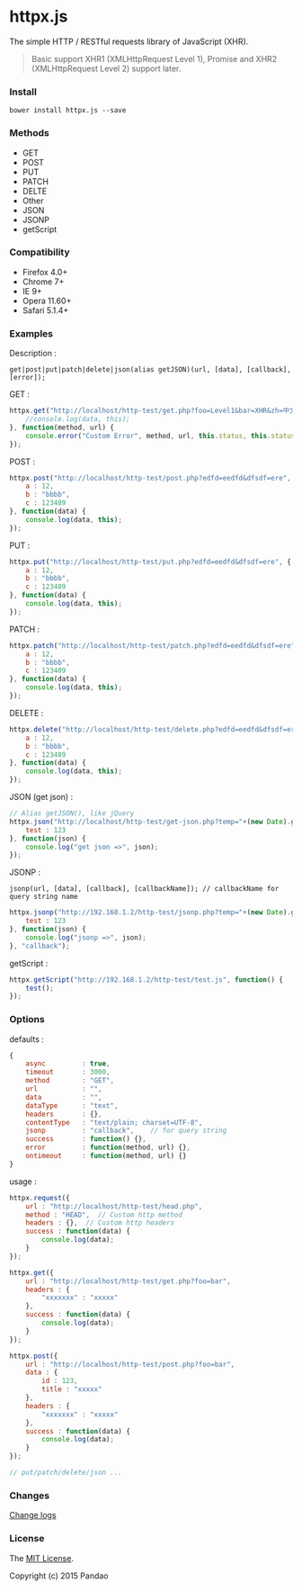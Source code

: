 # httpx.js

The simple HTTP / RESTful requests library of JavaScript (XHR).

> Basic support XHR1 (XMLHttpRequest Level 1), Promise and XHR2 (XMLHttpRequest Level 2) support later.

### Install

```shell
bower install httpx.js --save
```

### Methods

- GET
- POST
- PUT
- PATCH
- DELTE
- Other
- JSON
- JSONP
- getScript

### Compatibility

- Firefox 4.0+
- Chrome 7+
- IE 9+
- Opera 11.60+
- Safari 5.1.4+

### Examples

Description :

	get|post|put|patch|delete|json(alias getJSON)(url, [data], [callback], [error]);

GET :

```javascript
httpx.get("http://localhost/http-test/get.php?foo=Level1&bar=XHR&zh=中文", function(data) {
	//console.log(data, this);
}, function(method, url) {
	console.error("Custom Error", method, url, this.status, this.statusText);
});
```

POST :

```javascript
httpx.post("http://localhost/http-test/post.php?edfd=eedfd&dfsdf=ere", {
	a : 12,
	b : "bbbb",
	c : 123489
}, function(data) {
	console.log(data, this);
});
```

PUT :

```javascript
httpx.put("http://localhost/http-test/put.php?edfd=eedfd&dfsdf=ere", {
	a : 12,
	b : "bbbb",
	c : 123489
}, function(data) {
	console.log(data, this);
});
```

PATCH :

```javascript
httpx.patch("http://localhost/http-test/patch.php?edfd=eedfd&dfsdf=ere", {
	a : 12,
	b : "bbbb",
	c : 123489
}, function(data) {
	console.log(data, this);
});
```

DELETE :

```javascript
httpx.delete("http://localhost/http-test/delete.php?edfd=eedfd&dfsdf=ere", {
	a : 12,
	b : "bbbb",
	c : 123489
}, function(data) {
	console.log(data, this);
});
```

JSON (get json) :

```javascript
// Alias getJSON(), like jQuery
httpx.json("http://localhost/http-test/get-json.php?temp="+(new Date).getTime(), {
	test : 123
}, function(json) {
	console.log("get json =>", json);
});
```

JSONP :

	jsonp(url, [data], [callback], [callbackName]); // callbackName for query string name

```javascript
httpx.jsonp("http://192.168.1.2/http-test/jsonp.php?temp="+(new Date).getTime(), {
	test : 123
}, function(json) {
	console.log("jsonp =>", json);
}, "callback");
```

getScript :

```javascript
httpx.getScript("http://192.168.1.2/http-test/test.js", function() {
	test();
});
```

### Options

defaults :

```javascript
{
	async         : true,
	timeout       : 3000,
	method        : "GET",
	url           : "",
	data          : "",
	dataType      : "text",
	headers       : {},
	contentType   : "text/plain; charset=UTF-8",
	jsonp         : "callback",    // for query string
	success       : function() {},
	error         : function(method, url) {},
	ontimeout     : function(method, url) {}
}
```

usage :

```javascript
httpx.request({
	url : "http://localhost/http-test/head.php",
	method : "HEAD",  // Custom http method
	headers : {},  // Custom http headers
	success : function(data) {
		console.log(data);
	}
});

httpx.get({
	url : "http://localhost/http-test/get.php?foo=bar",
	headers : {
		"xxxxxxx" : "xxxxx"
	},
	success : function(data) {
		console.log(data);
	}
});

httpx.post({
	url : "http://localhost/http-test/post.php?foo=bar",
	data : {
		id : 123,
		title : "xxxxx"
	},
	headers : {
		"xxxxxxx" : "xxxxx"
	},
	success : function(data) {
		console.log(data);
	}
});

// put/patch/delete/json ...
```

### Changes

[Change logs](https://github.com/pandao/httpx.js/blob/master/CHANGE.md)

### License

The [MIT License](https://github.com/pandao/httpx.js/blob/master/LICENSE).

Copyright (c) 2015 Pandao
